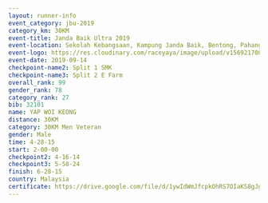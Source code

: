 ```yaml
---
layout: runner-info 
event_category: jbu-2019 
category_km: 30KM 
event-title: Janda Baik Ultra 2019
event-location: Sekolah Kebangsaan, Kampung Janda Baik, Bentong, Pahang, Malaysia 
event-logo: https://res.cloudinary.com/raceyaya/image/upload/v1569217009/logo/janda-baik_vch1pc.jpg 
event-date: 2019-09-14 
checkpoint-name2: Split 1 SMK 
checkpoint-name3: Split 2 E Farm 
overall_rank: 99
gender_rank: 78
category_rank: 27
bib: 32101
name: YAP WOI KEONG
distance: 30KM
category: 30KM Men Veteran
gender: Male
time: 4-28-15
start: 2-00-00
checkpoint2: 4-16-14
checkpoint3: 5-58-24
finish: 6-28-15
country: Malaysia
certificate: https://drive.google.com/file/d/1ywIdWmJfcpkOhRS7OIaKS8gJgS2HAkIY/view?usp=sharing
---
```

